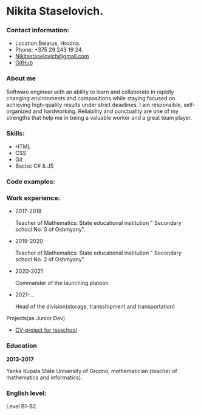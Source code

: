 <h1>Nikita Staselovich.</h1>
  <h3>Contact information:</h3>
    <ul>
      <li>Location:Belarus, Hrodna.</li>
      <li>Phone: +375 29 243 19 24.</li>
      <li><a href="nikitastaselovich@gmail.com" target="_blank">Nikitastaselovich@gmail.com</a></li>
      <li><a href="https://github.com/Falderian" target="_blank">GitHub</a></li>
    </ul>
  <h3>About me</h3>
  <p>Software  engineer with an ability to learn and collaborate in rapidly changing environments and compositions while staying focused on achieving high-quality results under strict deadlines.
I am responsible, self-organized and hardworking. Reliability and punctuality are one of my strengths that help me in being a valuable worker and a great team player.
</p>
  <h3>Skills:</h3>
     <ul>
  <li>HTML</li>
  <li>CSS</li>
  <li>Git</li>
  <li>Bacisc C# & JS</li>
     </ul>
  
  <h3>Code examples:</h3>
  <h3>Work experience:</h3>
    <ul>
      <li><p>2017-2018</p>
      <p>Teacher of Mathematics: State educational institution " Secondary school No. 3 of Oshmyany".</li>
      <li><p>2019-2020</p>
      <p>Teacher of Mathematics: State educational institution " Secondary school No. 2 of Oshmyany".</li>
      <li><p>2020-2021</p>
      Commander of the launching platoon</li>
      <li><p>2021-...</p>
      Head of the division(storage, transshipment and transportation)</li>
    </ul>
    <p>Projects(as Junior Dev)</p>
      <ul>
        <li><a href="https://github.com/Falderian/rsschool-cv" target="_blank"> CV-project for rssschool</a></li>
      </ul>
  <h3>Education</h3>
  <p><b>2013-2017</b></p>
  <p>Yanka Kupala State University of Grodno, mathematician (teacher of mathematics and informatics).
  <h3>English level:</h3>
  <p>Level B1-B2.</p>
